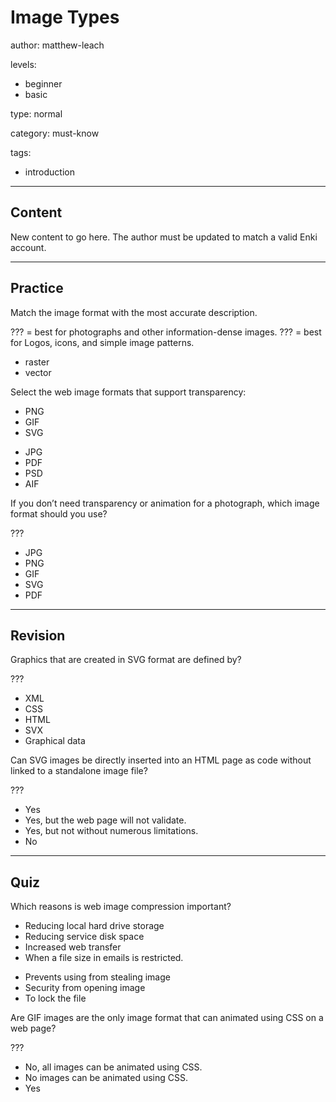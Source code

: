 # Image Types
author: matthew-leach

levels:
  - beginner
  - basic

type: normal

category: must-know

tags:
  - introduction

---
## Content

New content to go here. The author must be updated to match a valid Enki account.

---
## Practice

Match the image format with the most accurate description.

??? = best for photographs and other information-dense images.
??? = best for Logos, icons, and simple image patterns.

* raster
* vector

Select the web image formats that support transparency: 

+ PNG
+ GIF
+ SVG
- JPG
- PDF
- PSD
- AIF

If you don’t need transparency or animation for a photograph, which image format should you use?

???

* JPG 
* PNG
* GIF
* SVG
* PDF

---
## Revision

Graphics that are created in SVG format are defined by?

???

* XML
* CSS
* HTML
* SVX
* Graphical data

Can SVG images be directly inserted into an HTML page as code without linked to a standalone image file?

???

* Yes
* Yes, but the web page will not validate.
* Yes, but not without numerous limitations.
* No

---
## Quiz

Which reasons is web image compression important?

+ Reducing local hard drive storage
+ Reducing service disk space
+ Increased web transfer
+ When a file size in emails is restricted. 
- Prevents using from stealing image
- Security from opening image
- To lock the file

Are GIF images are the only image format that can animated using CSS on a web page?

???

* No, all images can be animated using CSS.
* No images can be animated using CSS.
* Yes

